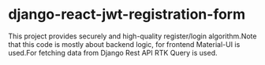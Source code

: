 # django-react-jwt-registration-form
This project provides securely and high-quality register/login algorithm.Note that this code is mostly about backend logic, for frontend Material-UI is used.For fetching data from Django Rest API RTK Query is used.
